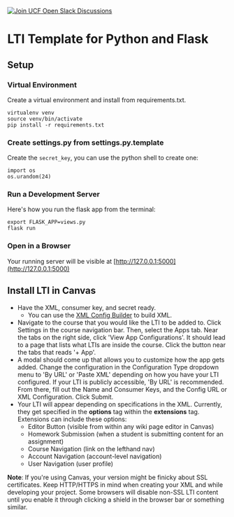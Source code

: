 [![Join UCF Open Slack Discussions](https://ucf-open-slackin.herokuapp.com/badge.svg)](https://ucf-open-slackin.herokuapp.com/)

# LTI Template for Python and Flask

## Setup

### Virtual Environment
Create a virtual environment and install from requirements.txt.

```
virtualenv venv
source venv/bin/activate
pip install -r requirements.txt
```

### Create settings.py from settings.py.template
Create the `secret_key`, you can use the python shell to create one:

```
import os
os.urandom(24)
```

### Run a Development Server
Here's how you run the flask app from the terminal:
```
export FLASK_APP=views.py
flask run
```

### Open in a Browser
Your running server will be visible at [http://127.0.0.1:5000](http://127.0.0.1:5000)

## Install LTI in Canvas
- Have the XML, consumer key, and secret ready.
    - You can use the [XML Config Builder](https://www.edu-apps.org/build_xml.html) to build XML.
- Navigate to the course that you would like the LTI to be added to. Click Settings in the course navigation bar. Then, select the Apps tab. Near the tabs on the right side, click 'View App Configurations'. It should lead to a page that lists what LTIs are inside the course. Click the button near the tabs that reads '+ App'.
- A modal should come up that allows you to customize how the app gets added. Change the configuration in the Configuration Type dropdown menu to 'By URL' or 'Paste XML' depending on how you have your LTI configured. If your LTI is publicly accessible, 'By URL' is recommended. From there, fill out the Name and Consumer Keys, and the Config URL or XML Configuration. Click Submit.
- Your LTI will appear depending on specifications in the XML. Currently, they get specified in the **options** tag within the **extensions** tag. Extensions can include these options:
    - Editor Button (visible from within any wiki page editor in Canvas)
    - Homework Submission (when a student is submitting content for an assignment)
    - Course Navigation (link on the lefthand nav)
    - Account Navigation (account-level navigation)
    - User Navigation (user profile)

**Note**: If you're using Canvas, your version might be finicky about SSL certificates. Keep HTTP/HTTPS in mind when creating your XML and while developing your project. Some browsers will disable non-SSL LTI content until you enable it through clicking a shield in the browser bar or something similar.